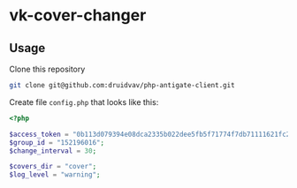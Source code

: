 # vk-cover-changer

## Usage
Clone this repository
```bash
git clone git@github.com:druidvav/php-antigate-client.git
```
Create file `config.php` that looks like this:
```php
<?php

$access_token = "0b113d079394e08dca2335b022dee5fb5f71774f7db71111621fc21b43599b379ec18c2e094f0ac3b54aa";
$group_id = "152196016";
$change_interval = 30;

$covers_dir = "cover";
$log_level = "warning";
```
